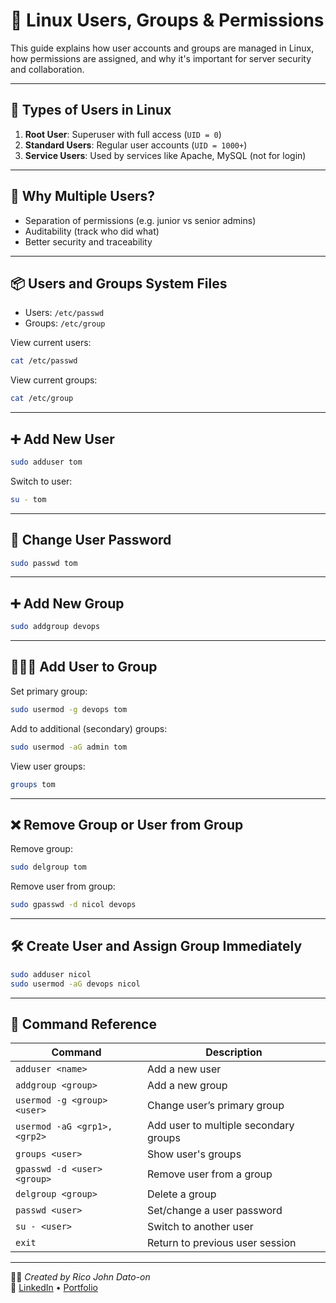 # 👤 Linux Users, Groups & Permissions

This guide explains how user accounts and groups are managed in Linux, how permissions are assigned, and why it's important for server security and collaboration.

---

## 👥 Types of Users in Linux

1. **Root User**: Superuser with full access (`UID = 0`)
2. **Standard Users**: Regular user accounts (`UID = 1000+`)
3. **Service Users**: Used by services like Apache, MySQL (not for login)

---

## 📂 Why Multiple Users?

- Separation of permissions (e.g. junior vs senior admins)
- Auditability (track who did what)
- Better security and traceability

---

## 📦 Users and Groups System Files

- Users: `/etc/passwd`
- Groups: `/etc/group`

View current users:
```bash
cat /etc/passwd
```

View current groups:
```bash
cat /etc/group
```

---

## ➕ Add New User

```bash
sudo adduser tom
```

Switch to user:
```bash
su - tom
```

---

## 🔐 Change User Password

```bash
sudo passwd tom
```

---

## ➕ Add New Group

```bash
sudo addgroup devops
```

---

## 🧑‍🤝‍🧑 Add User to Group

Set primary group:
```bash
sudo usermod -g devops tom
```

Add to additional (secondary) groups:
```bash
sudo usermod -aG admin tom
```

View user groups:
```bash
groups tom
```

---

## ❌ Remove Group or User from Group

Remove group:
```bash
sudo delgroup tom
```

Remove user from group:
```bash
sudo gpasswd -d nicol devops
```

---

## 🛠 Create User and Assign Group Immediately

```bash
sudo adduser nicol
sudo usermod -aG devops nicol
```

---

## 🧾 Command Reference

| Command                        | Description                         |
|-------------------------------|-------------------------------------|
| `adduser <name>`              | Add a new user                      |
| `addgroup <group>`            | Add a new group                     |
| `usermod -g <group> <user>`   | Change user’s primary group         |
| `usermod -aG <grp1>,<grp2>`   | Add user to multiple secondary groups |
| `groups <user>`               | Show user's groups                  |
| `gpasswd -d <user> <group>`   | Remove user from a group            |
| `delgroup <group>`            | Delete a group                      |
| `passwd <user>`               | Set/change a user password          |
| `su - <user>`                 | Switch to another user              |
| `exit`                        | Return to previous user session     |

---

🧑‍💻 *Created by Rico John Dato-on*  
🔗 [LinkedIn](https://www.linkedin.com/in/rico-john-dato-on) • [Portfolio](https://ricodatoon.netlify.app)
